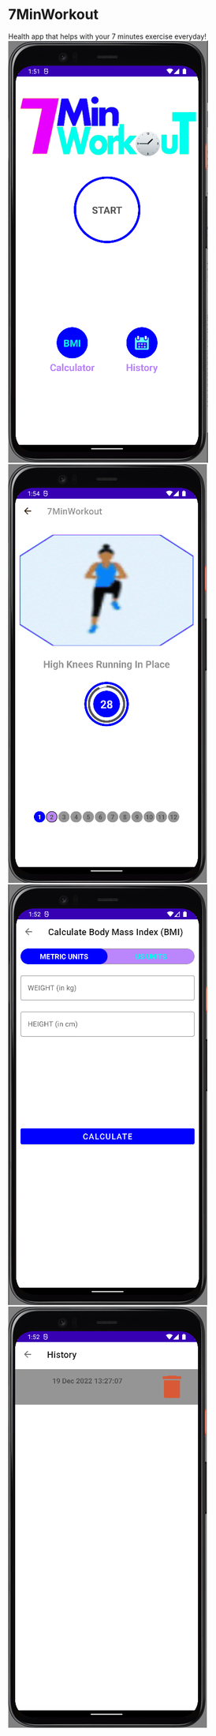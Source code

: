 # 7MinWorkout
Health app that helps with your 7 minutes exercise everyday!
![My Image](7minStartPic.PNG)
![My Image](ExercisePic.PNG)
![My Image](ClaculatePic.PNG)
![My Image](HistoryPic.PNG)

